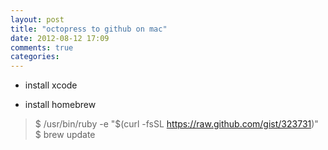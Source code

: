 ```yaml
---
layout: post
title: "octopress to github on mac"
date: 2012-08-12 17:09
comments: true
categories: 
---
```


* install xcode

* install homebrew    
>$ /usr/bin/ruby -e "$(curl -fsSL https://raw.github.com/gist/323731)"  
>$ brew update

